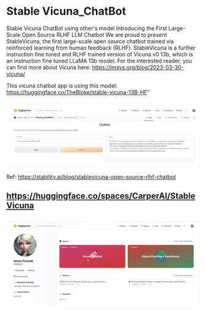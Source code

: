 # Stable Vicuna_ChatBot
Stable Vicuna ChatBot using other's model
Introducing the First Large-Scale Open Source RLHF LLM Chatbot
We are proud to present StableVicuna, the first large-scale open source chatbot trained via reinforced learning from human feedback (RLHF). StableVicuna is a further instruction fine tuned and RLHF trained version of Vicuna v0 13b, which is an instruction fine tuned LLaMA 13b model. For the interested reader, you can find more about Vicuna here: https://lmsys.org/blog/2023-03-30-vicuna/

This vicuna chatbot app is using this model: https://huggingface.co/TheBloke/stable-vicuna-13B-HF"

![Image description](https://github.com/hennypurwadi/Vicuna_ChatBot/blob/main/Vicuna_app_answer.jpg?raw=true)
---
Ref: https://stability.ai/blog/stablevicuna-open-source-rlhf-chatbot

https://huggingface.co/spaces/CarperAI/StableVicuna
------

![Image description](https://github.com/hennypurwadi/Vicuna_ChatBot/blob/main/Vicunaspace.jpg?raw=true)
---



